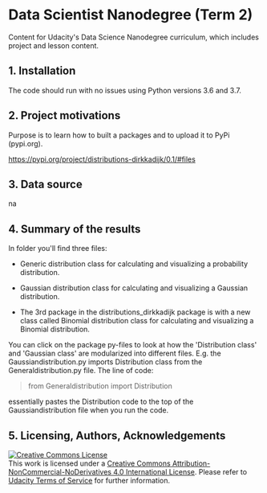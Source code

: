 

# Data Scientist Nanodegree (Term 2)

Content for Udacity's Data Science Nanodegree curriculum, which includes project and lesson content.




## 1. Installation

 The code should run with no issues using Python versions  3.6 and 3.7.



## 2. Project motivations

Purpose is to learn how to built a packages and to upload it to PyPi (pypi.org).

https://pypi.org/project/distributions-dirkkadijk/0.1/#files



## 3. Data source

na



## 4. Summary of the results


In folder you'll find three files:

- Generic distribution class for calculating and visualizing a probability distribution.

- Gaussian distribution class for calculating and visualizing a Gaussian distribution.

- The 3rd package in the distributions_dirkkadijk package is with a new class called Binomial distribution class for calculating and visualizing a Binomial distribution.

You can click on the package py-files to look at how the 'Distribution class' and 'Gaussian class' are modularized into different files. 
E.g. the Gaussiandistribution.py imports Distribution class from the Generaldistribution.py file. The line of code:

> from Generaldistribution import Distribution

essentially pastes the Distribution code to the top of the Gaussiandistribution file when you run the code.


## 5. Licensing, Authors, Acknowledgements


 <a rel="license" href="http://creativecommons.org/licenses/by-nc-nd/4.0/"><img alt="Creative Commons License" style="border-width:0" src="https://i.creativecommons.org/l/by-nc-nd/4.0/88x31.png" /></a><br />This work is licensed under a <a rel="license" href="http://creativecommons.org/licenses/by-nc-nd/4.0/">Creative Commons Attribution-NonCommercial-NoDerivatives 4.0 International License</a>. Please refer to [Udacity Terms of Service](https://www.udacity.com/legal) for further information.
